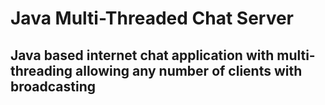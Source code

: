 # Java Multi-Threaded Chat Server
 
## Java based internet chat application with multi-threading allowing any number of clients with broadcasting

